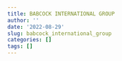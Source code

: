 ```yaml
---
title: BABCOCK INTERNATIONAL GROUP
author: ''
date: '2022-08-29'
slug: babcock_international_group
categories: []
tags: []
---
```


